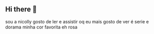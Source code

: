 ## Hi there 👋
sou a nicolly 
gosto de ler e assistir 
oq eu mais gosto de ver é serie e dorama 
minha cor favorita eh rosa 
